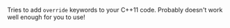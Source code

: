 Tries to add `override` keywords to your C++11 code.  Probably doesn't work well enough for you to use!
